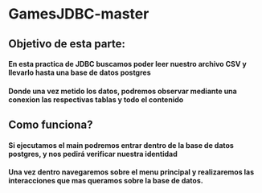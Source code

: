 # GamesJDBC-master

## Objetivo de esta parte:

#### En esta practica de JDBC buscamos poder leer nuestro archivo CSV y llevarlo hasta una base de datos postgres
#### Donde una vez metido los datos, podremos observar mediante una conexion las respectivas tablas y todo el contenido

## Como funciona?

#### Si ejecutamos el main podremos entrar dentro de la base de datos postgres, y nos pedirá verificar nuestra identidad
#### Una vez dentro navegaremos sobre el menu principal y realizaremos las interacciones que mas queramos sobre la base de datos.
